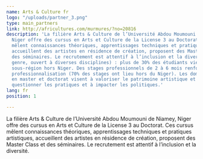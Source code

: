 ```yaml
---
name: Arts & Culture fr
logo: "/uploads/partner_3.png"
type: main_partners
link: http://africultures.com/murmures/?no=20816
description: 'La filière Arts & Culture de l’Université Abdou Moumouni de Niamey,
  Niger offre des cursus en Arts et Culture de la License 3 au Doctorat. Ces cursus
  mêlent connaissances théoriques, apprentissages techniques et pratiques artistiques,
  accueillent des artistes en résidence de création, proposent des Master Class et
  des séminaires. Le recrutement est attentif à l’inclusion et la diversité (âge,
  genre, ouvert à diverses disciplines) : plus de 30% des étudiants viennent de la
  sous-région hors Niger. Des stages professionnels de 2 à 6 mois renforcent le volet
  professionnalisation (70% des stages ont lieu hors du Niger). Les domaines de recherche
  en master et doctorat visent à valoriser le patrimoine artistique et culturel, à
  questionner les pratiques et à impacter les politiques.'
lang: fr
position: 1

---
```

La filière Arts & Culture de l’Université Abdou Moumouni de Niamey, Niger offre des cursus en Arts et Culture de la License 3 au Doctorat. Ces cursus mêlent connaissances théoriques, apprentissages techniques et pratiques artistiques, accueillent des artistes en résidence de création, proposent des Master Class et des séminaires. Le recrutement est attentif à l’inclusion et la diversité.